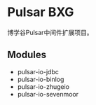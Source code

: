 # Pulsar BXG

博学谷Pulsar中间件扩展项目。

## Modules

- pulsar-io-jdbc
- pulsar-io-binlog
- pulsar-io-zhugeio
- pulsar-io-sevenmoor
